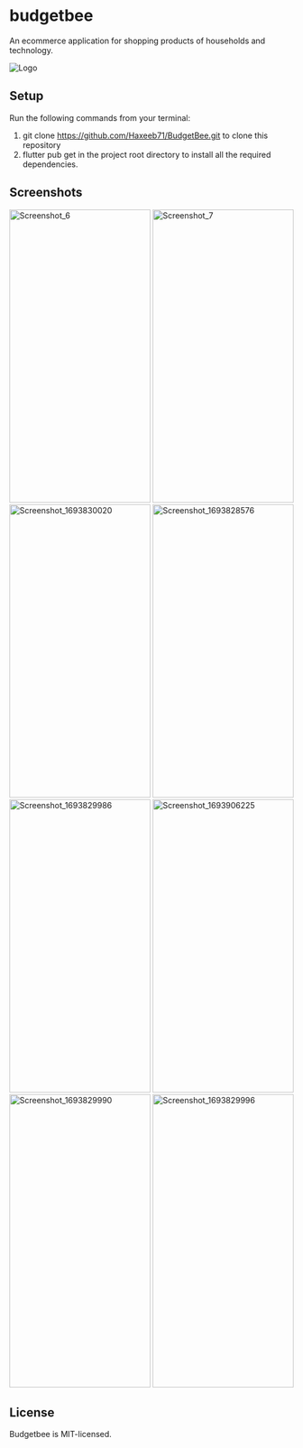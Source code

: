 # budgetbee

An ecommerce application for shopping products of households and technology.

 <img src="https://github.com/Haxeeb71/BudgetBee/assets/135656763/c7bbf33d-c583-4172-a447-3ea56bc92999" alt="Logo" >

## Setup 

Run the following commands from your terminal:
1. git clone https://github.com/Haxeeb71/BudgetBee.git to clone this repository
2. flutter pub get in the project root directory to install all the required dependencies.

## Screenshots

<img src="https://github.com/Haxeeb71/BudgetBee/assets/135656763/64230afa-a8a0-424a-a2a2-adba2f4db1f8" alt="Screenshot_6" width="250" height="520">
<img src="https://github.com/Haxeeb71/BudgetBee/assets/135656763/34908fc3-3ed1-4af6-9665-17a557d1f64e" alt="Screenshot_7" width="250" height="520">
<img src="https://github.com/Haxeeb71/BudgetBee/assets/135656763/c62da15f-a3cf-4a66-b99c-588e7cfd5865" alt="Screenshot_1693830020" width="250" height="520">
<img src="https://github.com/Haxeeb71/BudgetBee/assets/135656763/f120db8f-5b24-4aab-b405-780e8f80e81c" alt="Screenshot_1693828576" width="250" height="520">
<img src="https://github.com/Haxeeb71/BudgetBee/assets/135656763/06b55aa3-a81e-413f-89ce-e14434b4eef9" alt="Screenshot_1693829986" width="250" height="520">
<img src="https://github.com/Haxeeb71/BudgetBee/assets/135656763/06ecee3c-fbb2-49a3-a557-9d853bd0800a" alt="Screenshot_1693906225" width="250" height="520">
<img src="https://github.com/Haxeeb71/BudgetBee/assets/135656763/b0cc2b95-14d9-4107-bc79-e1612560c773" alt="Screenshot_1693829990" width="250" height="520">
<img src="https://github.com/Haxeeb71/BudgetBee/assets/135656763/ba0992d0-e56e-4990-b864-2f5a6f613cb7" alt="Screenshot_1693829996" width="250" height="520">




## License
Budgetbee is MIT-licensed.
